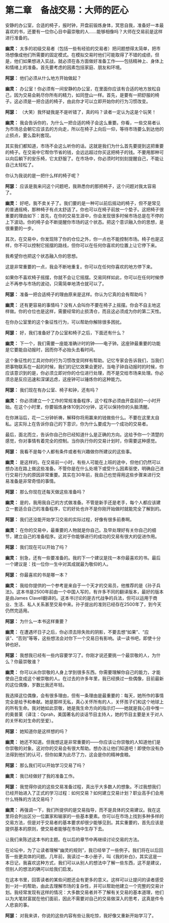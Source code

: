    

# 第二章　备战交易：大师的匠心

安静的办公室，合适的椅子，报时钟，开盘前锻炼身体，冥思自我，准备好一本最喜欢的书，还要有一位你心目中最崇敬的人……能够相像吗？大师在交易前是这样进行准备的。

**幽灵：** 太多的初级交易者（包括一些有经验的交易者）把问题想得太简单，把市场想像成他们所需要的固定模式。在模拟交易时他们可能取得了不错的成绩，但是，他们如果想进入实战，就必须在各方面做好准备工作——包括精神上、身体上和情绪上的准备。首先要考虑的因素包括家庭、朋友和环境。

**阿瑟：** 他们必须从什么地方开始做起？

**幽灵：** 办公室！你必须有一间安静的办公室，在里面你应该有合适的地方放松自己，因为交易会耗尽你所有的精力，如同登山一样。首先，是要有一把舒服的椅子。这必须是一把合适的椅子，由此你才可以立即开始你的行为习惯改变。

**阿瑟：** （大笑）我怀疑我是不是听错了，真的吗？读者一定认为这是个玩笑！

**幽灵：** 我会告诉你的，为什么一把合适的椅子会这么重要。你看，一些交易者认为市场总会朝它应该去的方向走，所以在椅子上向后一仰，等待市场要么到达他的止损点，要么盈利套现。

其实我们都知道，市场不会这么听你的话。这就是我们为什么首先要提到这把重要的椅子。在交易中它帮你节省的钱，会远远超过你买这把椅子的钱。不要用那种可以向后躺下的安乐椅，它太舒服了。在市场中，你必须时时刻刻提醒自己，不能让自己太轻松了。

你认为我说的是一把什么样的椅子呢？

**阿瑟：** 应该是我来问这个问题吧，我熟悉你的那把椅子，这个问题对我太容易了。

**幽灵：** 好吧，我不卖关子了。我们要的是一种可以前后摇动的椅子，但不是常见的普通摇椅，那种椅子有点太舒适了。你也可以在椅子前放一个垫子。这把椅子很重要的理由如下：首先，在你的交易生涯中，你会发现很多时候市场总是在不停的上下波动。你的椅子会不断提醒你市场的这个状态。把这个意识融入你的思想，是很重要的一步。

其次，在交易中，你发现除了你的仓位之外，你一点也不能控制市场。椅子也是这样，你不可以控制它摇摆的路线，但你可以在任何你喜欢的位置上让它停下来。

我希望你也把这个状态融入你的思想。

这是非常重要的一点，我会不断地重复。你可以在任何你喜欢的地方停下来。

如果你不喜欢椅子摇摆，你就不会让它摇摆。交易同样如此，你可以在任何时候停止不再参与市场的波动，只需简单地清仓就可以了。

**阿瑟：** 准备一把合适椅子的理由原来是这样。你认为它真的会有帮助吗？

**幽灵：** 还有更容易的事情吗？没有人会叫你不要在椅子上摇摆。你会不自主地这样做。你的仓位也是这样，需要经常的止损清仓，而且这必须成为你的第二天性。

在你办公室里的这个象征性行为，可以帮助你解除很多困扰。

**阿瑟：** 好，我们准备好了办公室和椅子之后，下面还有什么？

**幽灵：** 下一个，我们需要一座能准确计时的钟——电子钟。这座钟最重要的功能是它要能自动报时，因而你不必抬头去看时间。

这个象征性的工具对你的行为习惯改变同样有帮助。记忆专家会告诉我们，当我们把事物联系在一起的时候，我们的记忆效果会更好。当电子钟自动报时的时候，你应该意识到的是，你必须立即对你的仓位进行处理，而不是交给市场来处理。你必须总是反应迅速和深谋远虑，这座钟可以锤炼你的这种能力。

**阿瑟：** 我们现在有办公室、椅子和钟，还有吗？

**幽灵：** 你必须建立一个工作的常规准备程序，这个程序必须由开盘前的一小时开始。在这个小时里，你要锻炼身体10到20分钟，这可以保持你的头脑清醒。

在你淋浴后，花一二分钟祈祷，解释你将用赢来的钱做些什么。不要在这里太自私。这实际上在告诉你自己的下意识，你为什么要成为一个成功的交易者。

最后，面北而立，告诉你自己你已经知道什么是正确的方向。这给予你一个清楚的感觉，你对事情有着完全的控制。当你执行你的交易计划时，你需要这种感觉。

**阿瑟：** 我看不是每个人都有条件或者有兴趣做你所建议的这些事。

**幽灵：** 是这样的。在交易前一小时，有些人可能在上班的途中，但他们仍然可以想办法在路上做这些准备。不管你是在什么处境下或受什么因素驱使，明确自己进行交易行为的原因非常重要。其实在30年前，我自己也觉得用这些步骤来进行交易准备是非常奇怪的事情。

**阿瑟：** 那么你现在还每天做这些准备吗？

**幽灵：** 是的，我用我自己的方式做准备。不管是新手还是老手，每个人都应该建立一套适合自己的准备程序，它的好处也许不是你刚开始做时就能完全了解到的。

**阿瑟：** 我们还没能开始学习交易的实际过程，好像有很多前奏啊。

**幽灵：** 在你的交易中，最重要的人物就是你自己。及早处理好有关你自己的细节，建立自己的准备程序。这对于你能够进行的成功的交易有很大的促进作用。

**阿瑟：** 我们现在可以开始了吗？

**幽灵：** 别急，还有一些要准备的。我的下一个建议是找一本你最喜欢的书。最后一个建议是：找一位你一生中对其成就最为敬仰的人。

**阿瑟：** 你最喜欢的书是哪一本？

**幽灵：** 我给你提供的一个参考是来自于一个天才的交易员，他推荐的是《孙子兵法》。这本书是2500年前由一个中国人写的，有许多不同的翻译版本，最好的版本是由James Clavell翻译的。这本书讨论的是古代战争的兵法，但可以运用于商业、生活、私人关系甚至交易中来。孙子提出的准则已经存在2500年了，到今天仍然完适用。

**阿瑟：** 为什么一本书这样重要？

**幽灵：** 在遭遇坏日子之后，你必须去除失败的阴影，不要去想“如果”、“应该”、“否则”等等，这些想法会对你下一个交易日有影响。读一读书吧，即使十分钟也好。

**阿瑟：** 我想我已经有一些内容要学习了。你刚才说还要挑一个最崇敬的人，为什么？你最崇敬谁？

**幽灵：** 你可以从你崇敬的人身上学到很多东西。你需要理解你自己的能力，才能使自己变成这个被崇敬的人。在过去的许多年里，我已经换过一些偶像，目前最新的这位偶像，岁数比我还年轻。

我选择这位偶像，会有很多理由，但有一条理由是最重要的：每天，她所作的事情完全是给予和奉献。她是那样无私，真心关怀所有的人，关怀孩子们和这个地球上的所有生命。我对她如此崇敬，她是我生命方向的指示灯——她就是我心目中惟一的奥普莱（译注：Oprah，美国著名的谈话节目主持人，她的节目主要是关于对人的关怀和对生命的至爱）。

**阿瑟：** 她知道你是这样想的吗？

**幽灵：** 她还不知道。但我想这是非常重要的——你应该让你崇敬的人知道他们是你崇敬的对象。这对你的交易会有很大帮助。想办法让他们知道吧！即使你没有办法得到他们的认可，但你如果为此尽了力，这会是你的精神食粮。

**阿瑟：** 那么我们可以开始学习交易了吗？

**幽灵：** 我已经做好了我的准备工作。

**阿瑟：** 我觉得你说的这些交易准备过程，真出乎大多数人的想象。不过我想我们已经开始进入了正式的学习过程：如何交易？如何建立交易计划？职业高手们会用什么特殊的方法交易吗？

**幽灵：** 再强调一下，我们所提供的是交易指导，而不是具体的交易建议。我在这里将会列出区分一位赢家和输家的一些基本要素。你可以在市场上找到多种多样的交易方法，但是对于交易者的基本要求却很少能够见到。其实重要的，首先应该是提供基本的原则，使交易者能够在市场中生存下去。

让我们来陈述这本书的主题。在以后的章节中再继续讨论交易的方法。

在论坛中，为了让读者理解“幽灵的规则”，我已经举了一些例子。我们将在以后回答一些更具体的问题。几年前，我读过一本小册子，叫《我的补白》，其实这是一本日记，我喜欢这种方式，我们可以从别人的想法中了解一些东西，这不是建议，但别人的想法的确可以给我们启发。

在这本书里，回答读者的某些问题还会有更多的意义。这样可以让提问的读者感受到一对一的帮助，由此去理解市场的复杂性，并可以帮助他建立一个完整的交易计划。我经常发现有这样的情况：大多数交易者并不了解有关交易的基本道理，他们以为大笔财富就在他们面前，因此不需要对自己的交易做深入的思考，这真是件令人悲哀的事。

**阿瑟：** 对我来讲，你说的这些内容有些让我吃惊，我好像又重新开始学习了。